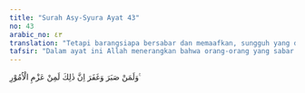```yaml
---
title: "Surah Asy-Syura Ayat 43"
no: 43
arabic_no: ٤٣
translation: "Tetapi barangsiapa bersabar dan memaafkan, sungguh yang demikian itu termasuk perbuatan yang mulia."
tafsir: "Dalam ayat ini Allah menerangkan bahwa orang-orang yang sabar dan memaafkan perbuatan jahat yang dilakukan orang lain atas dirinya, sedangkan ia sanggup membalasnya, mereka itu telah melakukan sesuatu yang utama dan mereka itu berhak menerima pahala yang banyak. \n\nDiriwayatkan oleh Abu Hurairah bahwa seorang laki-laki mencaci maki Abu Bakar, sedangkan Nabi duduk bersamanya, tersenyum, begitu banyak caci maki itu sehingga Abu Bakar membalas caci maki tersebut. Kemudian Nabi marah dan bangun dari duduknya, lalu Abu Bakar mengikutinya dan berkata, \"Ya Rasulullah, dia telah mencaci makiku sedangkan engkau duduk (melihatnya), ketika aku membalas caci makinya engkau marah dan bangkit (meninggalkanku).\" Rasul kemudian menjawab, \"Sesungguhnya (ketika engkau dicaci) malaikat ada bersamamu membalas caci maki orang tersebut, ketika engkau membalas caci maki itu, hadirlah setan (disitu), maka aku tidak mau duduk bersama setan.\" Kemudian Rasul bersabda, Ya Abu Bakar, ada 3 hal yang semuanya benar, yaitu:\n\n1. Seorang hamba dianiaya, lalu dia memaafkan penganiayanya itu, maka ia akan dimuliakan Allah dan dimenangkan atas musuhnya.\n\n2. Seorang laki-laki yang memberikan suatu pemberian dengan maksud mengeratkan hubungan silaturahmi akan diberi Allah tambahan rezeki yang banyak.\n\n3. Orang-orang yang minta-minta dengan maksud memperkaya diri akan dikurangi Allah rezekinya."
---
```

وَلَمَنْ صَبَرَ وَغَفَرَ اِنَّ ذٰلِكَ لَمِنْ عَزْمِ الْاُمُوْرِ ࣖ 
